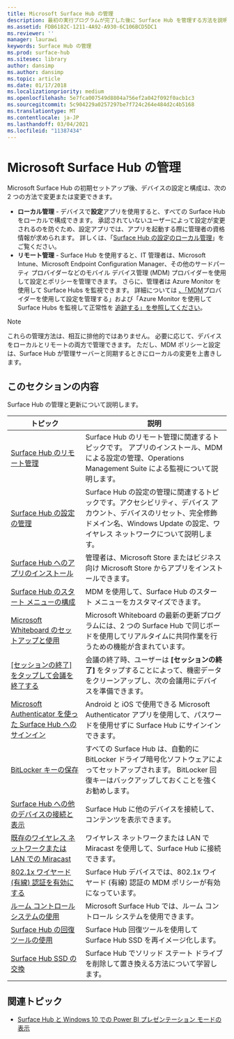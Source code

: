 ```yaml
---
title: Microsoft Surface Hub の管理
description: 最初の実行プログラムが完了した後に Surface Hub を管理する方法を説明します。
ms.assetid: FDB6182C-1211-4A92-A930-6C106BCD5DC1
ms.reviewer: ''
manager: laurawi
keywords: Surface Hub の管理
ms.prod: surface-hub
ms.sitesec: library
author: dansimp
ms.author: dansimp
ms.topic: article
ms.date: 01/17/2018
ms.localizationpriority: medium
ms.openlocfilehash: 5e7fca007549d8804a756ef2a042f092f0acb1c3
ms.sourcegitcommit: 5c904229a0257297be7f724c264e484d2c4b5168
ms.translationtype: MT
ms.contentlocale: ja-JP
ms.lasthandoff: 03/04/2021
ms.locfileid: "11387434"
---
```

# <a name="manage-microsoft-surface-hub"></a>Microsoft Surface Hub の管理

Microsoft Surface Hub の初期セットアップ後、デバイスの設定と構成は、次の 2 つの方法で変更または変更できます。

- **ローカル管理** - デバイスで**設定**アプリを使用すると、すべての Surface Hub をローカルで構成できます。 承認されていないユーザーによって設定が変更されるのを防ぐため、設定アプリでは、アプリを起動する際に管理者の資格情報が求められます。 詳しくは、「[Surface Hub の設定のローカル管理](local-management-surface-hub-settings.md)」をご覧ください。
- **リモート管理** - Surface Hub を使用すると、IT 管理者は、Microsoft Intune、Microsoft Endpoint Configuration Manager、その他のサードパーティ プロバイダーなどのモバイル デバイス管理 (MDM) プロバイダーを使用して設定とポリシーを管理できます。 さらに、管理者は Azure Monitor を使用して Surface Hubs を監視できます。  詳細については [、「MDM](manage-settings-with-mdm-for-surface-hub.md)プロバイダーを使用して設定を管理する」および「Azure Monitor を使用して Surface Hubs を監視して正常性を [追跡する」を参照してください](https://docs.microsoft.com/azure/azure-monitor/insights/surface-hubs)。 

> [!NOTE]
> これらの管理方法は、相互に排他的ではありません。 必要に応じて、デバイスをローカルとリモートの両方で管理できます。 ただし、MDM ポリシーと設定は、Surface Hub が管理サーバーと同期するときにローカルの変更を上書きします。 

## <a name="in-this-section"></a>このセクションの内容

Surface Hub の管理と更新について説明します。

| トピック | 説明 |
| ----- | ----------- |
| [Surface Hub のリモート管理](remote-surface-hub-management.md) |Surface Hub のリモート管理に関連するトピックです。 アプリのインストール、MDM による設定の管理、Operations Management Suite による監視について説明します。 |
| [Surface Hub の設定の管理](manage-surface-hub-settings.md) |Surface Hub の設定の管理に関連するトピックです。アクセシビリティ、デバイス アカウント、デバイスのリセット、完全修飾ドメイン名、Windows Update の設定、ワイヤレス ネットワークについて説明します。 |
| [Surface Hub へのアプリのインストール]( https://technet.microsoft.com/itpro/surface-hub/install-apps-on-surface-hub) | 管理者は、Microsoft Store またはビジネス向け Microsoft Store からアプリをインストールできます。|
[Surface Hub のスタート メニューの構成](surface-hub-start-menu.md) | MDM を使用して、Surface Hub のスタート メニューをカスタマイズできます。
| [Microsoft Whiteboard のセットアップと使用](whiteboard-collaboration.md)  | Microsoft Whiteboard の最新の更新プログラムには、2 つの Surface Hub で同じボードを使用してリアルタイムに共同作業を行うための機能が含まれています。   |
| [[セッションの終了] をタップして会議を終了する](https://technet.microsoft.com/itpro/surface-hub/finishing-your-surface-hub-meeting) | 会議の終了時、ユーザーは **[セッションの終了]** をタップすることによって、機密データをクリーンアップし、次の会議用にデバイスを準備できます。|
| [Microsoft Authenticator を使った Surface Hub へのサインイン](surface-hub-authenticator-app.md) | Android と iOS で使用できる Microsoft Authenticator アプリを使用して、パスワードを使用せずに Surface Hub にサインインできます。   |
| [BitLocker キーの保存](https://technet.microsoft.com/itpro/surface-hub/save-bitlocker-key-surface-hub) | すべての Surface Hub は、自動的に BitLocker ドライブ暗号化ソフトウェアによってセットアップされます。 BitLocker 回復キーはバックアップしておくことを強くお勧めします。|
| [Surface Hub への他のデバイスの接続と表示](https://technet.microsoft.com/itpro/surface-hub/connect-and-display-with-surface-hub) | Surface Hub に他のデバイスを接続して、コンテンツを表示できます。|
| [既存のワイヤレス ネットワークまたは LAN での Miracast](miracast-over-infrastructure.md) | ワイヤレス ネットワークまたは LAN で Miracast を使用して、Surface Hub に接続できます。 |
 [802.1x ワイヤード (有線) 認証を有効にする](enable-8021x-wired-authentication.md) | Surface Hub デバイスでは、802.1x ワイヤード (有線) 認証の MDM ポリシーが有効になっています。 
| [ルーム コントロール システムの使用](https://technet.microsoft.com/itpro/surface-hub/use-room-control-system-with-surface-hub) | Microsoft Surface Hub では、ルーム コントロール システムを使用できます。|
[Surface Hub の回復ツールの使用](surface-hub-recovery-tool.md) | Surface Hub 回復ツールを使用して Surface Hub SSD を再イメージ化します。
[Surface Hub SSD の交換](surface-hub-ssd-replacement.md) | Surface Hub でソリッド ステート ドライブを削除して置き換える方法について学習します。

## <a name="related-topics"></a>関連トピック

- [Surface Hub と Windows 10 での Power BI プレゼンテーション モードの表示](https://powerbi.microsoft.com/documentation/powerbi-mobile-win10-app-presentation-mode/)
